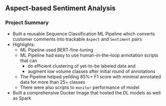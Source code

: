 ## Aspect-based Sentiment Analysis

### Project Summary

- Built a reusable Sequence Classification ML Pipeline which converts customer comments into trackable `Aspect` and `Sentiment` pairs
- Highlights:
    - ML Pipeline used BERT-fine-tuning  
    - ML Pipeline had easy to use human-in-the-loop annotation scripts that can 
        - do efficient clustering of yet-to-be labeled data and
        - augment low volume classes after initial round of annotations
    - The Pipeline helped yeilding 85%+ F1 score with minimal annotated data for more than 25+ classes
    - There were also scripts to `monitor` performance of model 
- Built a comprehensive Docker Image that hosted the DL models as well as Spark
